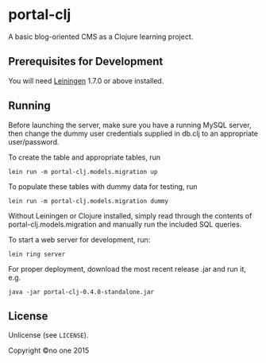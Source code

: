 # portal-clj

A basic blog-oriented CMS as a Clojure learning project.

## Prerequisites for Development

You will need [Leiningen][1] 1.7.0 or above installed.

[1]: https://github.com/technomancy/leiningen

## Running

Before launching the server, make sure you have a running MySQL server,
then change the dummy user credentials supplied in db.clj to an appropriate user/password.

To create the table and appropriate tables, run

    lein run -m portal-clj.models.migration up

To populate these tables with dummy data for testing, run

    lein run -m portal-clj.models.migration dummy


Without Leiningen or Clojure installed, simply read through the
contents of portal-clj.models.migration and manually run the included SQL queries.

To start a web server for development, run:

    lein ring server

For proper deployment, download the most recent release .jar and run it, e.g.

    java -jar portal-clj-0.4.0-standalone.jar

## License

Unlicense (see `LICENSE`).

Copyright ©no one 2015
